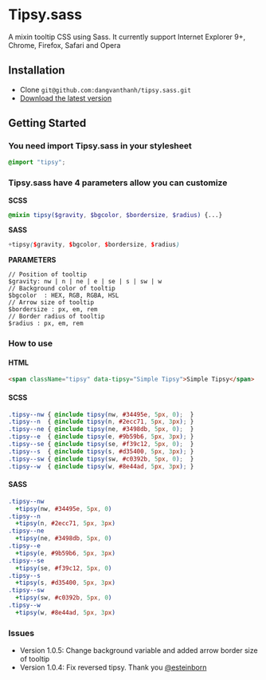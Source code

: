 # Tipsy.sass
A mixin tooltip CSS using Sass. It currently support Internet Explorer 9+, Chrome, Firefox, Safari and Opera

## Installation
* Clone ``git@github.com:dangvanthanh/tipsy.sass.git``
* [Download the latest version](https://github.com/dangvanthanh/tipsy.sass/archive/master.zip)

## Getting Started

### You need import Tipsy.sass in your stylesheet

```scss
@import "tipsy";
```

### Tipsy.sass have 4 parameters allow you can customize

**SCSS**

```scss
@mixin tipsy($gravity, $bgcolor, $bordersize, $radius) {...}
```

**SASS**

```scss
+tipsy($gravity, $bgcolor, $bordersize, $radius)
```

**PARAMETERS**

```
// Position of tooltip
$gravity: nw | n | ne | e | se | s | sw | w
// Background color of tooltip
$bgcolor  : HEX, RGB, RGBA, HSL
// Arrow size of tooltip
$bordersize : px, em, rem
// Border radius of tooltip
$radius : px, em, rem
```

### How to use

#### HTML

```html
<span className="tipsy" data-tipsy="Simple Tipsy">Simple Tipsy</span>
```

#### SCSS

```scss
.tipsy--nw { @include tipsy(nw, #34495e, 5px, 0);  }
.tipsy--n  { @include tipsy(n, #2ecc71, 5px, 3px); }
.tipsy--ne { @include tipsy(ne, #3498db, 5px, 0);  }
.tipsy--e  { @include tipsy(e, #9b59b6, 5px, 3px); }
.tipsy--se { @include tipsy(se, #f39c12, 5px, 0);  }
.tipsy--s  { @include tipsy(s, #d35400, 5px, 3px); }
.tipsy--sw { @include tipsy(sw, #c0392b, 5px, 0);  }
.tipsy--w  { @include tipsy(w, #8e44ad, 5px, 3px); }
```

#### SASS

```sass
.tipsy--nw
  +tipsy(nw, #34495e, 5px, 0)
.tipsy--n
  +tipsy(n, #2ecc71, 5px, 3px)
.tipsy--ne
  +tipsy(ne, #3498db, 5px, 0)
.tipsy--e
  +tipsy(e, #9b59b6, 5px, 3px)
.tipsy--se
  +tipsy(se, #f39c12, 5px, 0)
.tipsy--s
  +tipsy(s, #d35400, 5px, 3px)
.tipsy--sw
  +tipsy(sw, #c0392b, 5px, 0)
.tipsy--w
  +tipsy(w, #8e44ad, 5px, 3px)
```

### Issues
- Version 1.0.5: Change background variable and added arrow border size of tooltip
- Version 1.0.4: Fix reversed tipsy. Thank you [@esteinborn](https://github.com/esteinborn)